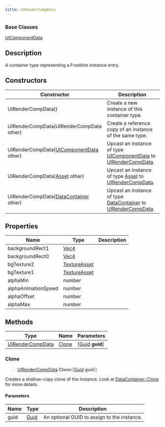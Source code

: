 ```yaml
---
title: UIRenderCompData
---
```

### Base Classes

[UIComponentData](UIComponentData)

## Description

A container type representing a Frostbite instance entry.

## Constructors

| Constructor                                                                 | Description                                                                                                             |
| --------------------------------------------------------------------------- | ----------------------------------------------------------------------------------------------------------------------- |
| UIRenderCompData()                                                          | Create a new instance of this container type.                                                                           |
| UIRenderCompData(UIRenderCompData other)                                    | Create a reference copy of an instance of the same type.                                                                |
| UIRenderCompData([UIComponentData](UIComponentData) other)                  | Upcast an instance of type [UIComponentData](UIComponentData) to [UIRenderCompData](UIRenderCompData).                  |
| UIRenderCompData([Asset](Asset) other)                                      | Upcast an instance of type [Asset](Asset) to [UIRenderCompData](UIRenderCompData).                                      |
| UIRenderCompData([DataContainer](/vext/ref/shared/class/datacontainer) other) | Upcast an instance of type [DataContainer](/vext/ref/shared/class/datacontainer) to [UIRenderCompData](UIRenderCompData). |

## Properties

| Name                | Type                              | Description |
| ------------------- | --------------------------------- | ----------- |
| backgroundRect1     | [Vec4](/vext/ref/shared/class/Vec4) |             |
| backgroundRect0     | [Vec4](/vext/ref/shared/class/Vec4) |             |
| bgTexture2          | [TextureAsset](TextureAsset)      |             |
| bgTexture1          | [TextureAsset](TextureAsset)      |             |
| alphaMin            | number                            |             |
| alphaAnimationSpeed | number                            |             |
| alphaOffset         | number                            |             |
| alphaMax            | number                            |             |

## Methods

| Type                                 | Name            | Parameters                                     |
| ------------------------------------ | --------------- | ---------------------------------------------- |
| [UIRenderCompData](UIRenderCompData) | [Clone](#clone) | \[[Guid](/vext/ref/shared/class/guid) **guid**\] |

### Clone

> [UIRenderCompData](UIRenderCompData) **Clone**(\[[Guid](/vext/ref/shared/class/guid) **guid**\])

Creates a shallow-copy clone of the instance. Look at [DataContainer::Clone](/vext/ref/shared/class/datacontainer#clone) for more details.

#### Parameters

| Name | Type         | Description                                 |
| ---- | ------------ | ------------------------------------------- |
| guid | [Guid](Guid) | An optional GUID to assign to the instance. |
